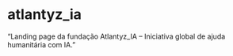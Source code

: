 # atlantyz_ia
“Landing page da fundação Atlantyz_IA – Iniciativa global de ajuda humanitária com IA.”
